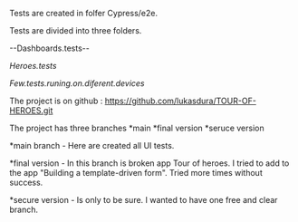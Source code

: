 Tests are created in folfer Cypress/e2e. 

Tests are divided into three folders. 

--Dashboards.tests--

*Heroes.tests*   

*Few.tests.runing.on.diferent.devices*

The project is on github : https://github.com/lukasdura/TOUR-OF-HEROES.git

The project has three branches *main *final version  *seruce version

*main branch - Here are created all UI tests.

*final version - In this branch is broken app  Tour of heroes. I tried to add to the app "Building a template-driven form". Tried more times without success.

*secure version - Is only to be sure. I wanted to have one free and clear branch.





